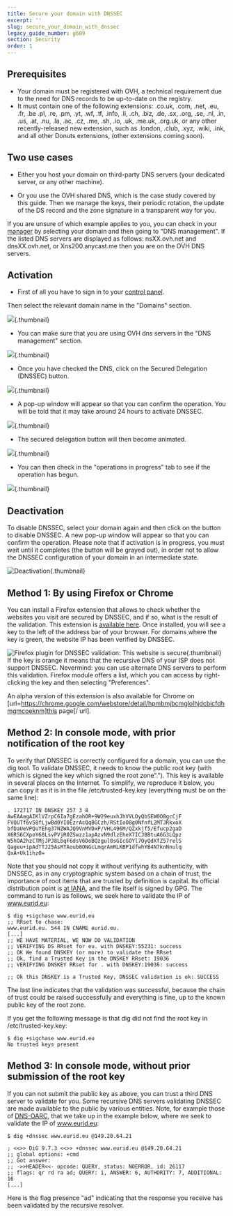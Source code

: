 ```yaml
---
title: Secure your domain with DNSSEC
excerpt: ''
slug: secure_your_domain_with_dnssec
legacy_guide_number: g609
section: Security
order: 1
---
```



## Prerequisites

- Your domain must be registered with OVH, a technical requirement due to the need for DNS records to be up-to-date on the registry.
- It must contain one of the following extensions: .co.uk, .com, .net, .eu, .fr, .be .pl, .re, .pm, .yt, .wf, .tf, .info, .li, .ch, .biz, .de, .sx, .org, .se, .nl, .in, .us, .at, .nu, .la, .ac, .cz, .me, .sh, .io, .uk, .me.uk, .org.uk, or any other recently-released new extension, such as .london, .club, .xyz, .wiki, .ink, and all other Donuts extensions, (other extensions coming soon).




## Two use cases

- Either you host your domain on third-party DNS servers (your dedicated server, or any other machine).

- Or you use the OVH shared DNS, which is the case study covered by this guide. Then we manage the keys, their periodic rotation, the update of the DS record and the zone signature in a transparent way for you.


If you are unsure of which example applies to you, you can check in your [manager](https://www.ovh.com/manager/web) by selecting your domain and then going to "DNS management". If the listed DNS servers are displayed as follows: nsXX.ovh.net and dnsXX.ovh.net, or Xns200.anycast.me then you are on the OVH DNS servers.


## Activation

- First of all you have to sign in to your 
[control panel](https://www.ovh.com/manager/web).


Then select the relevant domain name in the  "Domains" section.

![](images/img_2896.jpg){.thumbnail}

- You can make sure that you are using OVH dns servers in the "DNS management" section.



![](images/img_3966.jpg){.thumbnail}

- Once you have checked the DNS, click on the Secured Delegation (DNSSEC) button.



![](images/img_3967.jpg){.thumbnail}

- A pop-up window will appear so that you can confirm the operation. You will be told that it may take around 24 hours to activate DNSSEC.



![](images/img_2895.jpg){.thumbnail}

- The secured delegation button will then become animated.



![](images/img_3968.jpg){.thumbnail}

- You can then check in the "operations in progress" tab to see if the operation has begun.



![](images/img_3969.jpg){.thumbnail}


## Deactivation
To disable DNSSEC, select your domain again and then click on the  button to disable DNSSEC. A new pop-up window will appear so that you can confirm the operation. Please note that if activation is in progress, you must wait until it completes (the button will be grayed out), in order not to allow the DNSSEC configuration of your domain in an intermediate state.

![Deactivation](images/img_3970.jpg){.thumbnail}


## Method 1: By using Firefox or Chrome
You can install a Firefox extension that allows to check whether the websites you visit are secured by DNSSEC, and if so, what is the result of the validation. This extension is [available here](http://www.dnssec-validator.cz/). Once installed, you will see a key to the left of the address bar of your browser. For domains where the key is green, the website IP has been verified by DNSSEC.

![Firefox plugin for DNSSEC validation: This website is secure](images/img_119.jpg){.thumbnail}
If the key is orange it means that the recursive DNS of your ISP does not support DNSSEC. Nevermind: you can use alternate DNS servers to perform this validation. Firefox module offers a list, which you can access by right-clicking the key and then selecting "Preferences".

An alpha version of this extension is also available for Chrome on [url=https://chrome.google.com/webstore/detail/hpmbmjbcmglolhjdcbicfdhmgmcoeknm]this page[/ url].


## Method 2: In console mode, with prior notification of the root key
To verify that DNSSEC is correctly configured for a domain, you can use the dig tool. To validate DNSSEC, it needs to know the public root key (with which is signed the key which signed the root zone"."). This key is available in several places on the Internet. To simplify, we reproduce it below, you can copy it as it is in the file /etc/trusted-key.key (everything must be on the same line):


```
. 172717 IN DNSKEY 257 3 8 AwEAAagAIKlVZrpC6Ia7gEzahOR+9W29euxhJhVVLOyQbSEW0O8gcCjF
FVQUTf6v58fLjwBd0YI0EzrAcQqBGCzh/RStIoO8g0NfnfL2MTJRkxoX
bfDaUeVPQuYEhg37NZWAJQ9VnMVDxP/VHL496M/QZxkjf5/Efucp2gaD
X6RS6CXpoY68LsvPVjR0ZSwzz1apAzvN9dlzEheX7ICJBBtuA6G3LQpz
W5hOA2hzCTMjJPJ8LbqF6dsV6DoBQzgul0sGIcGOYl7OyQdXfZ57relS
Qageu+ipAdTTJ25AsRTAoub8ONGcLmqrAmRLKBP1dfwhYB4N7knNnulq
QxA+Uk1ihz0=
```


Note that you should not copy it without verifying its authenticity, with DNSSEC, as in any cryptographic system based on a chain of trust, the importance of root items that are trusted by definition is capital. Its official distribution point is [at IANA](https://data.iana.org/root-anchors/), and the file itself is signed by GPG.
The command to run is as follows, we seek here to validate the IP of www.eurid.eu:

```
$ dig +sigchase www.eurid.eu
;; RRset to chase:
www.eurid.eu. 544 IN CNAME eurid.eu.
[...]
;; WE HAVE MATERIAL, WE NOW DO VALIDATION
;; VERIFYING DS RRset for eu. with DNSKEY:55231: success
;; OK We found DNSKEY (or more) to validate the RRset
;; Ok, find a Trusted Key in the DNSKEY RRset: 19036
;; VERIFYING DNSKEY RRset for . with DNSKEY:19036: success

;; Ok this DNSKEY is a Trusted Key, DNSSEC validation is ok: SUCCESS
```


The last line indicates that the validation was successful, because the chain of trust could be raised successfully and everything is fine, up to the known public key of the root zone.

If you get the following message is that dig did not find the root key in /etc/trusted-key.key:

```
$ dig +sigchase www.eurid.eu
No trusted keys present
```




## Method 3: In console mode, without prior submission of the root key
If you can not submit the public key as above, you can trust a third DNS server to validate for you. Some recursive DNS servers validating DNSSEC are made ​​available to the public by various entities. Note, for example those of [DNS-OARC](https://www.dns-oarc.net/oarc/services/odvr), that we take up in the example below, where we seek to validate the  IP of www.eurid.eu:


```
$ dig +dnssec www.eurid.eu @149.20.64.21

; <<>> DiG 9.7.3 <<>> +dnssec www.eurid.eu @149.20.64.21
;; global options: +cmd
;; Got answer:
;; ->>HEADER<<- opcode: QUERY, status: NOERROR, id: 26117
;; flags: qr rd ra ad; QUERY: 1, ANSWER: 6, AUTHORITY: 7, ADDITIONAL: 16
[...]
```


Here is the flag presence "ad" indicating that the response you receive has been validated by the recursive resolver.

